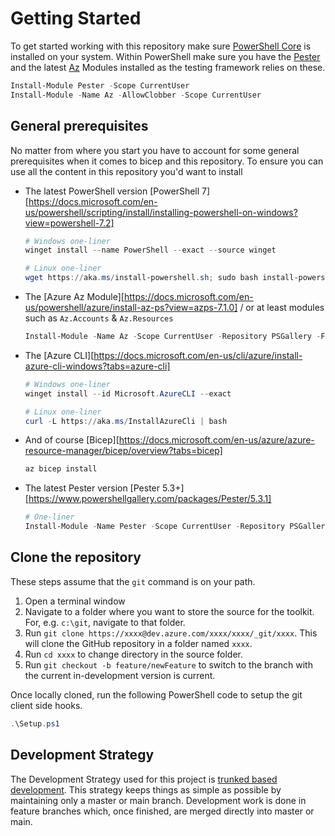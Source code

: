 # Getting Started

To get started working with this repository make sure [PowerShell Core](https://github.com/powershell/powershell) is installed on your system. Within PowerShell make sure you have the [Pester](https://github.com/pester/Pester) and the latest [Az](https://docs.microsoft.com/en-us/powershell/azure/install-az-ps?view=azps-5.5.0) Modules installed as the testing framework relies on these.

```powershell
Install-Module Pester -Scope CurrentUser
Install-Module -Name Az -AllowClobber -Scope CurrentUser
```

## General prerequisites

No matter from where you start you have to account for some general prerequisites when it comes to bicep and this repository.
To ensure you can use all the content in this repository you'd want to install

- The latest PowerShell version [PowerShell 7][https://docs.microsoft.com/en-us/powershell/scripting/install/installing-powershell-on-windows?view=powershell-7.2]

  ```PowerShell
  # Windows one-liner
  winget install --name PowerShell --exact --source winget

  # Linux one-liner
  wget https://aka.ms/install-powershell.sh; sudo bash install-powershell.sh; rm install-powershell.sh
  ```

- The [Azure Az Module][https://docs.microsoft.com/en-us/powershell/azure/install-az-ps?view=azps-7.1.0] / or at least modules such as `Az.Accounts` & `Az.Resources`

  ```PowerShell
  Install-Module -Name Az -Scope CurrentUser -Repository PSGallery -Force
  ```

- The [Azure CLI][https://docs.microsoft.com/en-us/cli/azure/install-azure-cli-windows?tabs=azure-cli]

  ```PowerShell
  # Windows one-liner
  winget install --id Microsoft.AzureCLI --exact

  # Linux one-liner
  curl -L https://aka.ms/InstallAzureCli | bash
  ```

- And of course [Bicep][https://docs.microsoft.com/en-us/azure/azure-resource-manager/bicep/overview?tabs=bicep]

  ```PowerShell
  az bicep install
  ```

- The latest Pester version [Pester 5.3+][https://www.powershellgallery.com/packages/Pester/5.3.1]

  ```PowerShell
  # One-liner
  Install-Module -Name Pester -Scope CurrentUser -Repository PSGallery -Force
  ```

## Clone the repository

These steps assume that the `git` command is on your path.

1. Open a terminal window
2. Navigate to a folder where you want to store the source for the toolkit. For, e.g. `c:\git`, navigate to that folder.
3. Run `git clone https://xxxx@dev.azure.com/xxxx/xxxx/_git/xxxx`. This will clone the GitHub repository in a folder named `xxxx`.
4. Run `cd xxxx` to change directory in the source folder.
5. Run `git checkout -b feature/newFeature` to switch to the branch with the current in-development version is current.

Once locally cloned, run the following PowerShell code to setup the git client side hooks.

```powershell
.\Setup.ps1
```

## Development Strategy

The Development Strategy used for this project is [trunked based development](https://trunkbaseddevelopment.com/). This strategy keeps things as simple as possible by maintaining only a master or main branch. Development work is done in feature branches which, once finished, are merged directly into master or main.
